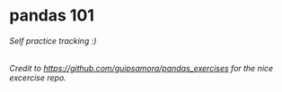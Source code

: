# pandas 101
###### Self practice tracking :)
###### Credit to https://github.com/guipsamora/pandas_exercises for the nice excercise repo.
